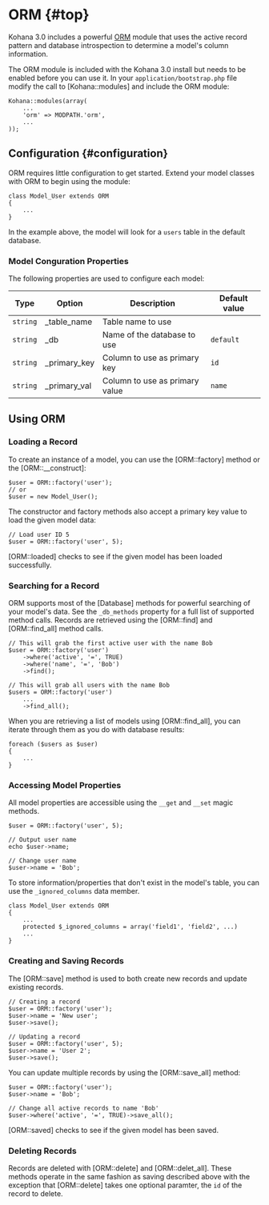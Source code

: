 # ORM {#top}

Kohana 3.0 includes a powerful [ORM](http://en.wikipedia.org/wiki/Orm) module that uses the active record pattern and database introspection to determine a model's column information.

The ORM module is included with the Kohana 3.0 install but needs to be enabled before you can use it. In your `application/bootstrap.php` file modify the call to [Kohana::modules] and include the ORM module:

	Kohana::modules(array(
		...
		'orm' => MODPATH.'orm',
		...
	));

## Configuration {#configuration}

ORM requires little configuration to get started.  Extend your model classes with ORM to begin using the module:

	class Model_User extends ORM
	{
		...
	}

In the example above, the model will look for a `users` table in the default database.

### Model Conguration Properties

The following properties are used to configure each model:

Type      | Option          |  Description                   | Default value
----------|-----------------|--------------------------------| -------------------------
`string`  |  _table_name    | Table name to use              | 
`string`  | _db             | Name of the database to use    |`default`
`string`  | _primary_key    | Column to use as primary key   |`id`
`string`  | _primary_val    | Column to use as primary value |`name`

## Using ORM

### Loading a Record

To create an instance of a model, you can use the [ORM::factory] method or the [ORM::__construct]:

	$user = ORM::factory('user');
	// or
	$user = new Model_User();

The constructor and factory methods also accept a primary key value to load the given model data:

	// Load user ID 5
	$user = ORM::factory('user', 5);

[ORM::loaded] checks to see if the given model has been loaded successfully.

### Searching for a Record

ORM supports most of the [Database] methods for powerful searching of your model's data.  See the `_db_methods` property for a full list of supported method calls.  Records are retrieved using the [ORM::find] and [ORM::find_all] method calls.

	// This will grab the first active user with the name Bob
	$user = ORM::factory('user')
		->where('active', '=', TRUE)
		->where('name', '=', 'Bob')
		->find();

	// This will grab all users with the name Bob
	$users = ORM::factory('user')
		...
		->find_all();
	
When you are retrieving a list of models using [ORM::find_all], you can iterate through them as you do with database results:

	foreach ($users as $user)
	{
		...
	}

### Accessing Model Properties

All model properties are accessible using the `__get` and `__set` magic methods. 

	$user = ORM::factory('user', 5);
	
	// Output user name
	echo $user->name;

	// Change user name
	$user->name = 'Bob';

To store information/properties that don't exist in the model's table, you can use the `_ignored_columns` data member.

	class Model_User extends ORM
	{
		...
		protected $_ignored_columns = array('field1', 'field2', ...)
		...
	}

### Creating and Saving Records

The [ORM::save] method is used to both create new records and update existing records.

	// Creating a record
	$user = ORM::factory('user');
	$user->name = 'New user';
	$user->save();

	// Updating a record
	$user = ORM::factory('user', 5);
	$user->name = 'User 2';
	$user->save();

You can update multiple records by using the [ORM::save_all] method:

	$user = ORM::factory('user');
	$user->name = 'Bob';

	// Change all active records to name 'Bob'
	$user->where('active', '=', TRUE)->save_all();

[ORM::saved] checks to see if the given model has been saved.

### Deleting Records

Records are deleted with [ORM::delete] and [ORM::delet_all].  These methods operate in the same fashion as saving described above with the exception that [ORM::delete] takes one optional paramter, the `id` of the record to delete.